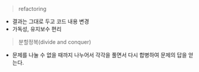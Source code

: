 > refactoring

* 결과는 그대로 두고 코드 내용 변경
* 가독성, 유지보수 편리
> 분할정복(divide and conquer)

* 문제를 나눌 수 없을 때까지 나누어서 각각을 풀면서 다시 합병하여 문제의 답을 얻는다.
